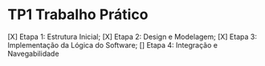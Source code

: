 # TP1 Trabalho Prático

[X] Etapa 1: Estrutura Inicial;
[X] Etapa 2: Design e Modelagem;
[X] Etapa 3: Implementação da Lógica do Software;
[] Etapa 4: Integração e Navegabilidade
